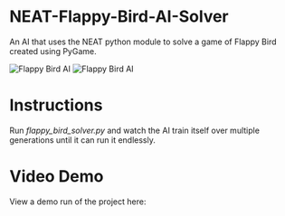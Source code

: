 
# NEAT-Flappy-Bird-AI-Solver
An AI that uses the NEAT python module to solve a game of Flappy Bird created using PyGame.

![Flappy Bird AI](https://i.imgur.com/knpbTZE.png) ![Flappy Bird AI](https://i.imgur.com/osNQwsw.png)

# Instructions
Run *flappy_bird_solver.py* and watch the AI train itself over multiple generations until it can run it endlessly.

# Video Demo

View a demo run of the project here: 
